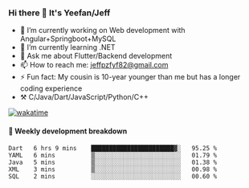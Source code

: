 ### Hi there 👋 It's Yeefan/Jeff

- 🔭 I’m currently working on Web development with Angular+Springboot+MySQL
- 🌱 I’m currently learning .NET
- 💬 Ask me about Flutter/Backend development
- 📫 How to reach me: jeffpzfyf82@gmail.com
- ⚡ Fun fact: My cousin is 10-year younger than me but has a longer coding experience
- ⚒️ C/Java/Dart/JavaScript/Python/C++


[![wakatime](https://wakatime.com/badge/user/382c7b70-226f-4509-aedd-02fe766c9d23.svg)](https://wakatime.com/@382c7b70-226f-4509-aedd-02fe766c9d23)

#### 📝 Weekly development breakdown

<!--START_SECTION:waka-->

```text
Dart   6 hrs 9 mins    ███████████████████████▓░   95.25 %
YAML   6 mins          ▒░░░░░░░░░░░░░░░░░░░░░░░░   01.79 %
Java   5 mins          ▒░░░░░░░░░░░░░░░░░░░░░░░░   01.38 %
XML    3 mins          ▒░░░░░░░░░░░░░░░░░░░░░░░░   00.98 %
SQL    2 mins          ░░░░░░░░░░░░░░░░░░░░░░░░░   00.60 %
```

<!--END_SECTION:waka-->
